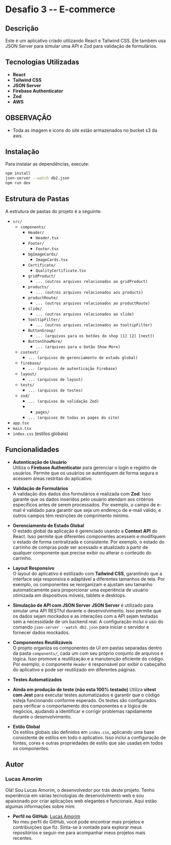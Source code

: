 # Desafio 3 -- E-commerce

## Descrição

Este é um aplicativo criado utilizando React e Tailwind CSS. Ele também usa JSON Server para simular uma API e Zod para validação de formulários.

## Tecnologias Utilizadas

- **React**
- **Tailwind CSS**
- **JSON Server**
- **Firebase Authenticator**
- **Zod**
- **AWS**

## OBSERVAÇÃO

- Toda as imagem e icons do site estão armazenados no bucket s3 da aws.

## Instalação

Para instalar as dependências, execute:

```bash
npm install
json-server --watch db2.json
npm run dev
```

## Estrutura de Pastas

A estrutura de pastas do projeto é a seguinte:

- `src/`
  - `components/`
    - `Header/`
      - `Header.tsx`
    - `Footer/`
      - `Footer.tsx`
    - `bgImageCards/`
      - `ImageCards.tsx`
    - `Certificate/`
      - `QualityCertificate.tsx`
    - `gridProduct/`
      - `... (outros arquivos relacionados ao gridProduct)`
    - `products/`
      - `... (outros arquivos relacionados aos products)`
    - `productRoute/`
      - `... (outros arquivos relacionados ao productRoute)`
    - `slide/`
      - `... (outros arquivos relacionados ao slide)`
    - `tooltipFilter/`
      - `... (outros arquivos relacionados ao tooltipFilter)`
    - `ButtonGroup/`
      - `... (arquivos para os botões do shop [1] [2] [next])`
    - `ButtonShowMore/`
      - `... (arquivos para o botão Show More)`
  - `context/`
    - `... (arquivos de gerenciamento de estado global)`
  - `firebase/`
    - `... (arquivos de autenticação Firebase)`
  - `layout/`
    - `... (arquivos de layout)`
  - `tests/`
    - `... (arquivos de testes)`
  - `zod/`
    - `... (arquivos de validação Zod)`
    - - `pages/`
    - `... (arquivos de todas as pages do site)`
- `app.tsx`
- `main.tsx`
- `index.css` (estilos globais)

## Funcionalidades

- **Autenticação de Usuário**  
  Utiliza o **Firebase Authenticator** para gerenciar o login e registro de usuários. Permite que os usuários se autentiquem de forma segura e acessem áreas restritas do aplicativo.

- **Validação de Formulários**  
  A validação dos dados dos formulários é realizada com **Zod**. Isso garante que os dados inseridos pelo usuário atendam aos critérios específicos antes de serem processados. Por exemplo, o campo de e-mail é validado para garantir que seja um endereço de e-mail válido, e outros campos têm restrições de comprimento mínimo.

- **Gerenciamento de Estado Global**  
  O estado global da aplicação é gerenciado usando a **Context API** do React. Isso permite que diferentes componentes acessem e modifiquem o estado de forma centralizada e consistente. Por exemplo, o estado do carrinho de compras pode ser acessado e atualizado a partir de qualquer componente que precise exibir ou alterar o conteúdo do carrinho.

- **Layout Responsivo**  
  O layout do aplicativo é estilizado com **Tailwind CSS**, garantindo que a interface seja responsiva e adaptável a diferentes tamanhos de tela. Por exemplo, os componentes se reorganizam e ajustam seu tamanho automaticamente para proporcionar uma experiência de usuário otimizada em dispositivos móveis, tablets e desktops.

- **Simulação de API com JSON Server**
  **JSON Server** é utilizado para simular uma API RESTful durante o desenvolvimento. Isso permite que os dados sejam mockados e as interações com a API sejam testadas sem a necessidade de um backend real. A configuração inclui o uso do comando `json-server --watch db2.json` para iniciar o servidor e fornecer dados mockados.

- **Componentes Reutilizáveis**  
  O projeto organiza os componentes de UI em pastas separadas dentro da pasta `components/`, cada um com seu próprio conjunto de arquivos e lógica. Isso promove a reutilização e a manutenção eficiente do código. Por exemplo, o componente `Header` é responsável por exibir o cabeçalho do aplicativo e pode ser reutilizado em diferentes páginas.

- **Testes Automatizados**
- **Ainda em produção de teste (não esta 100% testado)**
  Utiliza **vitest com Jest** para executar testes automatizados e garantir que o código esteja funcionando conforme esperado. Os testes são configurados para verificar o comportamento dos componentes e a lógica de negócios, ajudando a identificar e corrigir problemas rapidamente durante o desenvolvimento.

- **Estilo Global**  
  Os estilos globais são definidos em `index.css`, aplicando uma base consistente de estilos em todo o aplicativo. Isso inclui a configuração de fontes, cores e outras propriedades de estilo que são usadas em todos os componentes.

## Autor

### Lucas Amorim

Olá! Sou Lucas Amorim, o desenvolvedor por trás deste projeto. Tenho experiência em várias tecnologias de desenvolvimento web e sou apaixonado por criar aplicações web elegantes e funcionais. Aqui estão algumas informações sobre mim:

- **Perfil no GitHub**: [Lucas Amorim](https://github.com/amorimsl)  
  No meu perfil do GitHub, você pode encontrar mais projetos e contribuições que fiz. Sinta-se à vontade para explorar meus repositórios e seguir-me para acompanhar meus projetos mais recentes.
